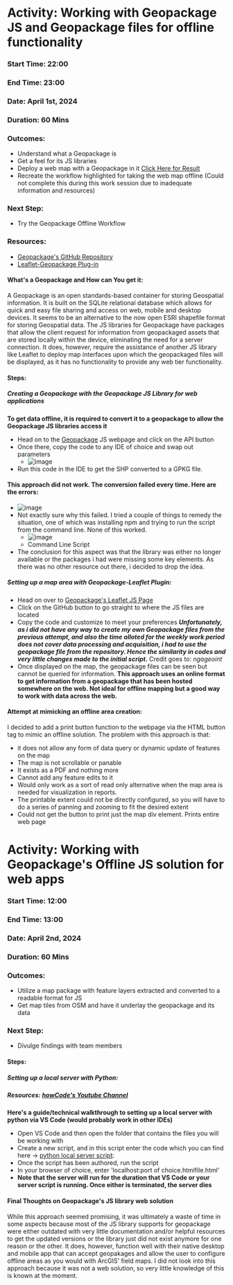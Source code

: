 # Activity: Working with Geopackage JS and Geopackage files for offline functionality
### Start Time: 22:00
### End Time: 23:00
### Date: April 1st, 2024
### Duration: 60 Mins
### Outcomes:
- Understand what a Geopackage is
- Get a feel for its JS libraries
- Deploy a web map with a Geopackage in it [Click Here for Result](https://reddrabbit.github.io/Technical-Dev-Log/webSolutions/leafletMaps/GPKGLeaflet.html)
- Recreate the workflow highlighted for taking the web map offline (Could not complete this during this work session due to inadequate information and resources)
### Next Step:
- Try the Geopackage Offline Workflow
### Resources:
- [Geopackage's GitHub Repository](https://github.com/ngageoint/geopackage-js)
- [Leaflet-Geopackage Plug-in](https://ngageoint.github.io/leaflet-geopackage/examples/index.html)
#### What's a Geopackage and How can You get it:
A Geopackage is an open standards-based container for storing Geospatial information. It is built on the SQLite relational database which allows for quick and easy file sharing and access on web, mobile and desktop devices. It seems to be an alternative to the now open ESRI shapefile format for storing Geospatial data.
The JS libraries for Geopackage have packages that allow the client request for information from geopackaged assets that are stored locally within the device, eliminating the need for a server connection. It does, however, require the assistance of another JS library like Leaflet to deploy map interfaces upon which the geopackaged files will be displayed, as it has no functionality to provide any web tier functionality.

#### Steps: 
##### Creating a Geopackage with the Geopackage JS Library for web applications
**To get data offline, it is required to convert it to a geopackage to allow the Geopackage JS libraries access it**
- Head on to the [Geopackage](https://ngageoint.github.io/geopackage-geojson-js/) JS webpage and click on the API button
- Once there, copy the code to any IDE of choice and swap out parameters
  - ![image](https://github.com/reddrabbit/Technical-Dev-Log/assets/146376039/e1cb33db-c0ea-4a42-87fb-c65975d9a719)
- Run this code in the IDE to get the SHP converted to a GPKG file.
#### This approach did not work. The conversion failed every time. Here are the errors:
- ![image](https://github.com/reddrabbit/Technical-Dev-Log/assets/146376039/01d9ff67-e69a-4900-b69d-f04e8ea5532b)
- Not exactly sure why this failed. I tried a couple of things to remedy the situation, one of which was installing npm and trying to run the script from the command line. None of this worked.
  - ![image](https://github.com/reddrabbit/Technical-Dev-Log/assets/146376039/0a75444b-4558-4ddf-ba5c-99802b241b97)
  - Command Line Script
- The conclusion for this aspect was that the library was either no longer available or the packages i had were missing some key elements. As there was no other resource out there, i decided to drop the idea.
##### Setting up a map area with Geopackage-Leaflet Plugin:
- Head on over to [Geopackage's Leaflet JS Page](https://ngageoint.github.io/leaflet-geopackage/)
- Click on the GitHub button to go straight to where the JS files are located
- Copy the code and customize to meet your preferences
**_Unfortunately, as i did not have any way to create my own Geopackage files from the previous attempt, and also the time alloted for the weekly work period does not cover data processing and acquisition, i had to use the geopackage file from the repository. Hence the similarity in codes and very little changes made to the initial script._** Credit goes to: _ngageoint_
- Once displayed on the map, the geopackage files can be seen but cannot be queried for information.
**This approach uses an online format to get information from a geopackage that has been hosted somewhere on the web. Not ideal for offline mapping but a good way to work with data across the web.**
#### Attempt at mimicking an offline area creation:
I decided to add a print button function to the webpage via the HTML button tag to mimic an offline solution. The problem with this approach is that:
- it does not allow any form of data query or dynamic update of features on the map
- The map is not scrollable or panable
- It exists as a PDF and nothing more
- Cannot add any feature edits to it
- Would only work as a sort of read only alternative when the map area is needed for visualization in reports.
- The printable extent could not be directly configured, so you will have to do a series of panning and zooming to fit the desired extent
- Could not get the button to print just the map div element. Prints entire web page
# Activity: Working with Geopackage's Offline JS solution for web apps
### Start Time: 12:00
### End Time: 13:00
### Date: April 2nd, 2024
### Duration: 60 Mins
### Outcomes:
- Utilize a map package with feature layers extracted and converted to a readable format for JS
- Get map tiles from OSM and have it underlay the geopackage and its data
### Next Step: 
- Divulge findings with team members
#### Steps:
##### Setting up a local server with Python:
##### Resources: [howCode's Youtube Channel](https://www.youtube.com/watch?v=hFNZ6kdBgO0&list=LL&index=1)
**Here's a guide/technical walkthrough to setting up a local server with python via VS Code (would probably work in other IDEs)**
- Open VS Code and then open the folder that contains the files you will be working with
- Create a new script, and in this script enter the code which you can find here -> [python local server script](https://github.com/reddrabbit/Technical-Dev-Log/blob/main/webSolutions/server.py):
-  Once the script has been authored, run the script
-  In your browser of choice, enter 'localhost:port of choice.htmlfile.html'
- **Note that the server will run for the duration that VS Code or your server script is running. Once either is terminated, the server dies**

#### Final Thoughts on Geopackage's JS library web solution
While this approach seemed promising, it was ultimately a waste of time in some aspects because most of the JS library supports for geopackage were either outdated with very little documentation and/or helpful resources to get the updated versions or the library just did not exist anymore for one reason or the other. It does, however, function well with their native desktop and mobile app that can accept geopakages and allow the user to configure offline areas as you would with ArcGIS' field maps. I did not look into this approach because it was not a web solution, so very little knowledge of this is known at the moment.

 
